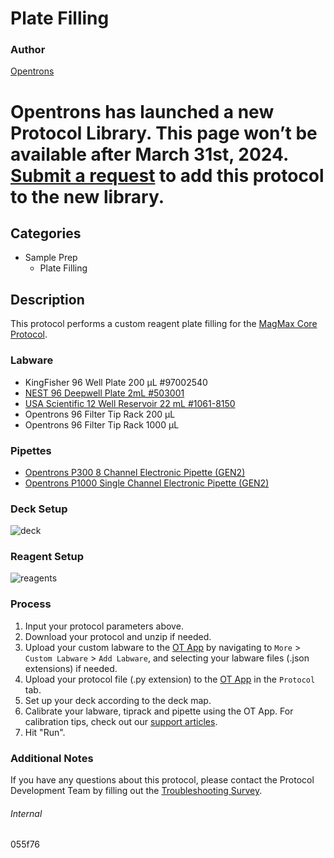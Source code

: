 # Plate Filling


### Author
[Opentrons](https://opentrons.com/)



# Opentrons has launched a new Protocol Library. This page won’t be available after March 31st, 2024. [Submit a request](https://docs.google.com/forms/d/e/1FAIpQLSdYYp9QCKow4nn0KlCVsMS3HX0eJ0N9O7-erajKvcpT0lWbSg/viewform) to add this protocol to the new library.

## Categories
* Sample Prep
	* Plate Filling


## Description
This protocol performs a custom reagent plate filling for the [MagMax Core Protocol](https://www.thermofisher.com/document-connect/document-connect.html?url=https%3A%2F%2Fassets.thermofisher.com%2FTFS-Assets%2FLSG%2Fmanuals%2FMAN0015944_MagMAXCORE_NA_Kit_UG.pdf).


### Labware
* KingFisher 96 Well Plate 200 µL #97002540
* [NEST 96 Deepwell Plate 2mL #503001](http://www.cell-nest.com/page94?product_id=101&_l=en)
* [USA Scientific 12 Well Reservoir 22 mL #1061-8150](https://www.usascientific.com/12-channel-automation-reservoir.aspx)
* Opentrons 96 Filter Tip Rack 200 µL
* Opentrons 96 Filter Tip Rack 1000 µL


### Pipettes
* [Opentrons P300 8 Channel Electronic Pipette (GEN2)](https://shop.opentrons.com/8-channel-electronic-pipette/)
* [Opentrons P1000 Single Channel Electronic Pipette (GEN2)](https://shop.opentrons.com/single-channel-electronic-pipette-p20/)


### Deck Setup
![deck](https://opentrons-protocol-library-website.s3.amazonaws.com/custom-README-images/055f76/deck.png)


### Reagent Setup
![reagents](https://opentrons-protocol-library-website.s3.amazonaws.com/custom-README-images/055f76/reagents.png)


### Process
1. Input your protocol parameters above.
2. Download your protocol and unzip if needed.
3. Upload your custom labware to the [OT App](https://opentrons.com/ot-app) by navigating to `More` > `Custom Labware` > `Add Labware`, and selecting your labware files (.json extensions) if needed.
4. Upload your protocol file (.py extension) to the [OT App](https://opentrons.com/ot-app) in the `Protocol` tab.
5. Set up your deck according to the deck map.
6. Calibrate your labware, tiprack and pipette using the OT App. For calibration tips, check out our [support articles](https://support.opentrons.com/en/collections/1559720-guide-for-getting-started-with-the-ot-2).
7. Hit "Run".


### Additional Notes
If you have any questions about this protocol, please contact the Protocol Development Team by filling out the [Troubleshooting Survey](https://protocol-troubleshooting.paperform.co/).


###### Internal
055f76
